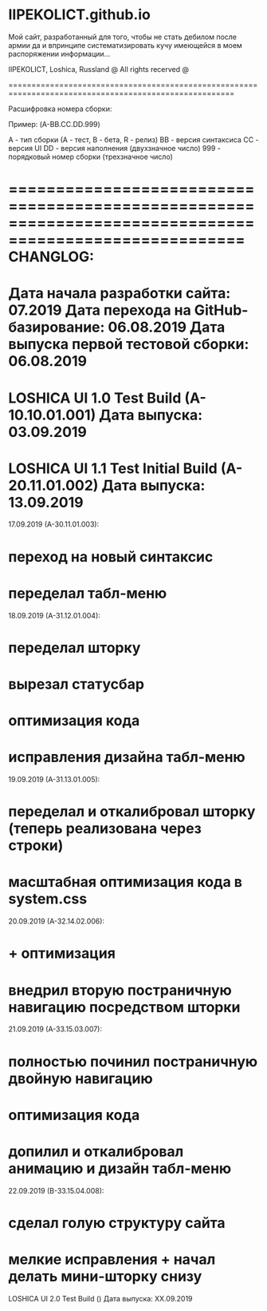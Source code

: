 # IIPEKOLICT.github.io

Мой сайт, разработанный для того, чтобы не стать дебилом после армии да и впринципе систематизировать кучу имеющейся в моем распоряжении информации...

IIPEKOLICT, Loshica, Russland
@ All rights recerved @

=======================================================================================================

Расшифровка номера сборки:

Пример: (A-BB.CC.DD.999)

  A - тип сборки (А - тест, B - бета, R - релиз)
  BB - версия синтаксиса
  CC - версия UI
  DD - версия наполнения (двухзначное число)
  999 - порядковый номер сборки (трехзначное число)

=======================================================================================================
CHANGLOG:
=======================================================================================================
Дата начала разработки сайта: 07.2019
Дата перехода на GitHub-базирование: 06.08.2019
Дата выпуска первой тестовой сборки: 06.08.2019
=======================================================================================================
LOSHICA UI 1.0 Test Build (A-10.10.01.001)
Дата выпуска: 03.09.2019
=======================================================================================================
LOSHICA UI 1.1 Test Initial Build (A-20.11.01.002)
Дата выпуска: 13.09.2019
=======================================================================================================
  17.09.2019 (A-30.11.01.003):
  # переход на новый синтаксис
  # переделал табл-меню
  18.09.2019 (A-31.12.01.004):
  # переделал шторку
  # вырезал статусбар
  # оптимизация кода
  # исправления дизайна табл-меню
  19.09.2019 (A-31.13.01.005):
  # переделал и откалибровал шторку (теперь реализована через строки)
  # масштабная оптимизация кода в system.css
  20.09.2019 (A-32.14.02.006):
  # + оптимизация
  # внедрил вторую постраничную навигацию посредством шторки
  21.09.2019 (A-33.15.03.007):
  # полностью починил постраничную двойную навигацию
  # оптимизация кода
  # допилил и откалибровал анимацию и дизайн табл-меню
  22.09.2019 (B-33.15.04.008):
  # сделал голую структуру сайта
  # мелкие исправления + начал делать мини-шторку снизу

LOSHICA UI 2.0 Test Build ()
Дата выпуска: XX.09.2019
